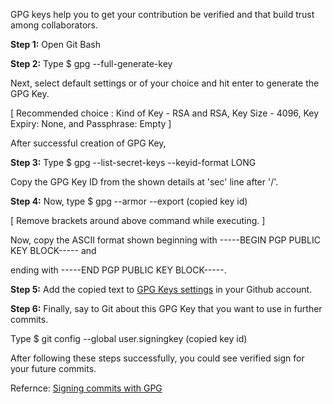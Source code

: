 GPG keys help you to get your contribution be verified and that build trust among collaborators.

**Step 1:** Open Git Bash

**Step 2:** Type 
$ gpg --full-generate-key

Next, select default settings or of your choice and hit enter to generate the GPG Key.

[ Recommended choice : Kind of Key - RSA and RSA, Key Size - 4096, Key Expiry: None, and Passphrase: Empty ]

After successful creation of GPG Key,

**Step 3:** Type 
$ gpg --list-secret-keys --keyid-format LONG

Copy the GPG Key ID from the shown details at 'sec' line after '/'.

**Step 4:** Now, type
$ gpg --armor --export (copied key id)

[ Remove brackets around above command while executing. ]

Now, copy the ASCII format shown beginning with -----BEGIN PGP PUBLIC KEY BLOCK----- and 

ending with -----END PGP PUBLIC KEY BLOCK-----.

**Step 5:** Add the copied text to [GPG Keys settings](https://github.com/settings/keys) in your Github account.

**Step 6:** Finally, say to Git about this GPG Key that you want to use in further commits.

Type
$ git config --global user.signingkey (copied key id)


After following these steps successfully, you could see verified sign for your future commits.



Refernce: [Signing commits with GPG](https://help.github.com/articles/signing-commits-with-gpg/)
